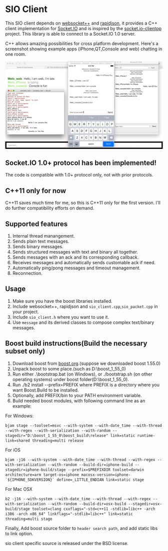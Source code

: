 # SIO Client
This SIO client depends on [websocket++](https://github.com/zaphoyd/websocketpp) and [rapidjson](https://github.com/miloyip/rapidjson), it provides a C++ client implementation for [Socket.IO](https://github.com/Automattic/socket.io) and is inspired by the [socket.io-clientpp](https://github.com/ebshimizu/socket.io-clientpp) project.
This library is able to connect to a Socket.IO 1.0 server.

C++ allows amazing possibilities for cross platform development. Here's a screenshot showing example apps (iPhone,QT,Console and web) chatting in one room.

![Clients with iPhone, QT, Console and web](/screenshots/QuadClients.jpg)

## Socket.IO 1.0+ protocol has been implemented!
The code is compatible with 1.0+ protocol only, not with prior protocols.

## C++11 only for now
C++11 saves much time for me, so this is C++11 only for the first version.
I'll do further compatibility efforts on demand.

## Supported features
1. Internal thread manangement.
2. Sends plain text messages.
3. Sends binary messages.
4. Sends structured messages with text and binary all together.
5. Sends messages with an ack and its corresponding callback.
6. Receives messages and automatically sends customable ack if need.
7. Automatically ping/pong messages and timeout management.
8. Reconnection.

## Usage
1. Make sure you have the boost libraries installed.
2. Include websocket++, rapidjson and `sio_client.cpp`,`sio_packet.cpp` in your project.
3. Include `sio_client.h` where you want to use it.
4. Use `message` and its derived classes to compose complex text/binary messages.

## Boost build instructions(Build the necessary subset only)
1. Download boost from [boost.org](http://www.boost.org/).(suppose we downloaded boost 1.55.0)
2. Unpack boost to some place.(such as D:\boost_1_55_0)
3. Run either .\bootstrap.bat (on Windows), or ./bootstrap.sh (on other operating systems) under boost folder(D:\boost_1_55_0).
4. Run ./b2 install --prefix=PREFIX
where PREFIX is a directory where you want Boost.Build to be installed.
5. Optionally, add PREFIX/bin to your PATH environment variable.
6. Build needed boost modules, with following command line as an example:

For Windows:
```shell
bjam stage --toolset=msvc --with-system --with-date_time --with-thread --with-regex --with-serialization --with-random --stagedir="D:\boost_1_55_0\boost_build\release" link=static runtime-link=shared threading=multi release
```
For iOS
```shell
bjam -j16 --with-system --with-date_time --with-thread --with-regex --with-serialization --with-random --build-dir=iphone-build --stagedir=iphone-build/stage --prefix=$PREFIXDIR toolset=darwin architecture=arm target-os=iphone macosx-version=iphone-`${IPHONE_SDKVERSION}` define=_LITTLE_ENDIAN link=static stage
```
For Mac OSX
```shell
b2 -j16 --with-system --with-date_time --with-thread --with-regex --with-serialization --with-random --build-dir=osx-build --stagedir=osx-build/stage toolset=clang cxxflags="-std=c++11 -stdlib=libc++ -arch i386 -arch x86_64" linkflags="-stdlib=libc++" link=static threading=multi stage
```
Finally, Add boost source folder to `header search path`, and add static libs to link option.

sio client specific source is released under the BSD license.
